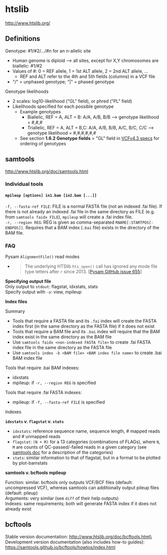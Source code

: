 # htslib

http://www.htslib.org/

## Definitions

Genotype: #1/#2/.../#n for an *n*-allelic site
- Human genome is diploid --> all sites, except for X,Y chromosomes are biallelic: #1/#2
- Values of #: 0 = REF allele, 1 = 1st ALT allele, 2 = 2nd ALT allele, ...
  - REF and ALT refer to the 4th and 5th fields (columns) in a VCF file
- "/" = unphased genotype; "|" = phased genotype

Genotype likelihoods
- 2 scales: log10-likelihood ("GL" field), or phred ("PL" field)
- Likelihoods specified for each possible genotype
  - Example genotypes
    - Biallelic, REF = A, ALT = B: A/A, A/B, B/B  --> genotype likelihood = #,#,#
    - Triallelic, REF = A, ALT = B,C: A/A, A/B, B/B, A/C, B/C, C/C --> genotype likelihood = #,#,#,#,#,#
  - See section **1.6.2 Genotype fields** > "GL" field in [VCFv4.3 specs](https://samtools.github.io/hts-specs/VCFv4.3.pdf#subsubsection.1.6.2) for ordering of genotypes

## samtools

http://www.htslib.org/doc/samtools.html

### Individual tools

#### `mpileup [options] in1.bam [in2.bam [...]]`

`-f, --fasta-ref FILE`: FILE is a normal FASTA file (not an indexed .fai file). If there is not already an indexed .fai file in the same directory as FILE (e.g. from `samtools faidx FILE`), `mpileup` will create a .fai index file.\
`-r, --region REG`: REG is given as comma-separated `RNAME[:STARTPOS[-ENDPOS]]`. Requires that a BAM index (`.bai` file) exists in the directory of the BAM file.

### FAQ

Pysam `AlignmentFile()` read modes
- > The underlying HTSlib `hts_open()` call has ignored any mode file type letters after `r` since 2013. [[Pysam GitHub issue 655](https://github.com/pysam-developers/pysam/issues/655#issuecomment-596180666)]

**Specifying output file**\
Only output to `stdout`: flagstat, idxstats, stats\
Specify output with `-o`: view, mpileup

**Index files**

Summary
- Tools that require a FASTA file and its `.fai` index will create the FASTA index first (in the same directory as the FASTA file) if it does not exist
- Tools that require a BAM file and its `.bai` index will require that the BAM index exist in the same directory as the BAM file
- Use `samtools faidx <non-indexed FASTA file>` to create .fai FASTA index file in the same directory as the FASTA file
- Use `samtools index -b <BAM file> <BAM index file name>` to create .bai BAM index file

Tools that require .bai BAM indexes:
- idxstats
- mpileup: if `-r, --region REG` is specified

Tools that require .fai FASTA indexes:
- mpileup: if `-f, --fasta-ref FILE` is specified

Indexes

**`idxstats` v. `flagstat` v. `stats`**

- `idxstats`: reference sequence name, sequence length, # mapped reads and # unmapped reads
- `flagstat`: `(N + M)` for a 13 categories (combinations of FLAGs), where `N`, `M` are counts of QC-passed/-failed reads in a given category (see [samtools doc](http://www.htslib.org/doc/samtools.html) for a description of the categories)
- `stats`: similar information to that of flagstat, but in a format to be plotted by plot-bamstats

**samtools v. bcftools mpileup**

Function: similar. bcftools only outputs VCF/BCF files (default: uncompressed VCF), whereas samtools can additionally output pileup files (default: pileup)\
Arguments: very similar (see `diff` of their help outputs)\
Indexes: same requirements; both will generate FASTA index if it does not already exist

## bcftools

Stable version documentation: http://www.htslib.org/doc/bcftools.html\
Development version documentation (also includes how-to guides): https://samtools.github.io/bcftools/howtos/index.html

